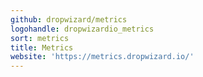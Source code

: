 ```yaml
---
github: dropwizard/metrics
logohandle: dropwizardio_metrics
sort: metrics
title: Metrics
website: 'https://metrics.dropwizard.io/'
---
```

